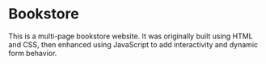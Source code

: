 # Bookstore
This is a multi-page bookstore website. It was originally built using HTML and CSS, then enhanced using JavaScript to add interactivity and dynamic form behavior.
